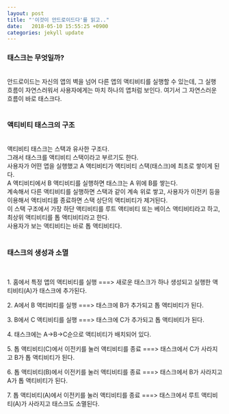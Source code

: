 ```yaml
---
layout: post
title: "'이것이 안드로이드다'를 읽고.."
date:   2018-05-10 15:55:25 +0900
categories: jekyll update
---
```


<h3>태스크는 무엇일까?</h3><br>
안드로이드는 자신의 앱의 벽을 넘어 다른 앱의 액티비티를 실행할 수 있는데, 그 실행 흐름이 자연스러워서 사용자에게는 마치 하나의 앱처럼 보인다.
여기서 그 자연스러운 흐름이 바로 태스크다.

<br>
<br>
<h3>액티비티 태스크의 구조</h3><br>
액티비티 태스크는 스택과 유사한 구조다.<br>
그래서 태스크를 액티비티 스택이라고 부르기도 한다.<br>
사용자가 어떤 앱을 실행했고 A 액티비티가 액티비티 스택(태스크)에 최초로 쌓이게 된다.<br>
A 액티비티에서 B 액티비티를 실행하면 태스크는 A 위에 B를 쌓는다.<br>
계속해서 다른 액티비티를 실행하면 스택과 같이 계속 위로 쌓고, 사용자가 이전키 등을 이용해서 액티비티를 종료하면 스택 상단의 액티비티가 제거된다.<br>
이 스택 구조에서 가장 하단 액티비티를 루트 액티비티 또는 베이스 액티비티라고 하고, 최상위 액티비티를 톱 액티비티라고 한다.<br>
사용자가 보는 액티비티는 바로 톱 액티비티다.<br>

<br>
<h3>태스크의 생성과 소멸</h3><br>
<p>1. 홈에서 특정 앱의 액티비티를 실행 ===> 새로운 태스크가 하나 생성되고 실행한 액티비티(A)가 태스크에 추가된다.</p>
<p>2. A에서 B 액티비티를 실행 ===> 태스크에 B가 추가되고 톱 액티비티가 된다.</p>
<p>3. B에서 C 액티비티를 실행 ===> 태스크에 C가 추가되고 톱 액티비티가 된다.</p>
<p>4. 태스크에는 A->B->C순으로 액티비티가 배치되어 있다.</p>
<p>5. 톱 액티비티(C)에서 이전키를 눌러 액티비티를 종료 ===> 태스크에서 C가 사라지고 B가 톱 액티비티가 된다. </p>
<p>6. 톱 액티비티(B)에서 이전키를 눌러 액티비티를 종료 ===> 태스크에서 B가 사라지고 A가 톱 액티비티가 된다. </p>
<p>7. 톱 액티비티(A)에서 이전키를 눌러 액티비티를 종료 ===> 태스크에서 루트 액티비티(A)가 사라지고 태스크도 소멸된다.  </p>
